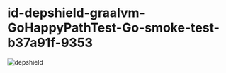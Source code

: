 # id-depshield-graalvm-GoHappyPathTest-Go-smoke-test-b37a91f-9353

![depshield](https://dev1.dev.depshield.sonatype.org/badges/depshield-testing/id-depshield-graalvm-GoHappyPathTest-Go-smoke-test-b37a91f-9353/depshield.svg)